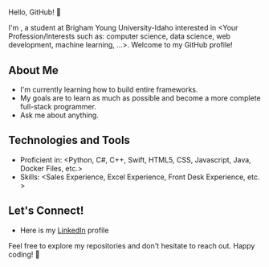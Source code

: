 # <Dylan Phillips>

Hello, GitHub! 👋

I'm <Dylan>, a student at Brigham Young University-Idaho interested in <Your Profession/Interests such as: computer science, data science, web development, machine learning, ...>. Welcome to my GitHub profile!

## About Me

- I'm currently learning how to build entire frameworks. 
- My goals are to learn as much as possible and become a more complete full-stack programmer. 
- Ask me about anything. 

## Technologies and Tools

- Proficient in: <Python, C#, C++, Swift, HTML5, CSS, Javascript, Java, Docker Files, etc.>
- Skills: <Sales Experience, Excel Experience, Front Desk Experience, etc. >

## Let's Connect!

- Here is my [LinkedIn](https://www.linkedin.com/in/dylan-phillips-1944mj/) profile

Feel free to explore my repositories and don't hesitate to reach out. Happy coding! 🚀
